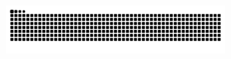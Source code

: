 ![GitHub Snake Animation](https://raw.githubusercontent.com/tingchen1992/tingchen1992/output/snake.svg)

